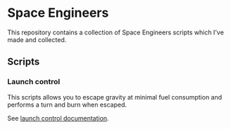 # Space Engineers
This repository contains a collection of Space Engineers scripts which I've
made and collected.

## Scripts

### Launch control
This scripts allows you to escape gravity at minimal fuel consumption and
performs a turn and burn when escaped.

See [launch control documentation](scripts/launch-control/launch-control.md).
